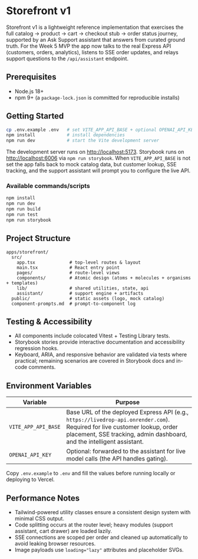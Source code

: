 # Storefront v1

Storefront v1 is a lightweight reference implementation that exercises the full catalog -> product -> cart -> checkout stub -> order status journey, supported by an Ask Support assistant that answers from curated ground truth. For the Week 5 MVP the app now talks to the real Express API (customers, orders, analytics), listens to SSE order updates, and relays support questions to the `/api/assistant` endpoint.

## Prerequisites

- Node.js 18+
- npm 9+ (a `package-lock.json` is committed for reproducible installs)

## Getting Started

```bash
cp .env.example .env   # set VITE_APP_API_BASE + optional OPENAI_API_KEY
npm install            # install dependencies
npm run dev            # start the Vite development server
```

The development server runs on <http://localhost:5173>. Storybook runs on <http://localhost:6006> via `npm run storybook`. When `VITE_APP_API_BASE` is not set the app falls back to mock catalog data, but customer lookup, SSE tracking, and the support assistant will prompt you to configure the live API.

### Available commands/scripts

```bash
npm install
npm run dev
npm run build
npm run test
npm run storybook 
```

## Project Structure

```
apps/storefront/
  src/
    app.tsx             # top-level routes & layout
    main.tsx            # React entry point
    pages/              # route-level views
    components/         # Atomic design (atoms + molecules + organisms + templates)
    lib/                # shared utilities, state, api
    assistant/          # support engine + artifacts
  public/               # static assets (logo, mock catalog)
  component-prompts.md  # prompt-to-component log
```

## Testing & Accessibility

- All components include colocated Vitest + Testing Library tests.
- Storybook stories provide interactive documentation and accessibility regression hooks.
- Keyboard, ARIA, and responsive behavior are validated via tests where practical; remaining scenarios are covered in Storybook docs and in-code comments.

## Environment Variables

| Variable | Purpose |
|----------|---------|
| `VITE_APP_API_BASE` | Base URL of the deployed Express API (e.g., `https://livedrop-api.onrender.com`). Required for live customer lookup, order placement, SSE tracking, admin dashboard, and the intelligent assistant. |
| `OPENAI_API_KEY` | Optional: forwarded to the assistant for live model calls (the API handles gating). |

Copy `.env.example` to `.env` and fill the values before running locally or deploying to Vercel.

## Performance Notes

- Tailwind-powered utility classes ensure a consistent design system with minimal CSS output.
- Code splitting occurs at the router level; heavy modules (support assistant, cart drawer) are loaded lazily.
- SSE connections are scoped per order and cleaned up automatically to avoid leaking browser resources.
- Image payloads use `loading="lazy"` attributes and placeholder SVGs.
